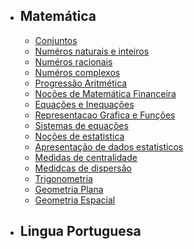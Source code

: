 - ## Matemática
    - [Conjuntos](/docs/{{version}}/01-conjuntosnumericos)
    - [Numéros naturais e inteiros](/docs/{{version}}/02-numeros-naturais-e-numeros-inteiros)
    - [Numéros racionais](/docs/{{version}}/03-numeros-racionais-reais)
    - [Numéros complexos](/docs/{{version}}/04-numeros-complexos)
    - [Progressão Aritmética](/docs/{{version}}/05-progressao-aritmetica-e-progressao-geometrica)
    - [Noções de Matemática Financeira](/docs/{{version}}/06-nocoes-de-matematica-financeira)
    - [Equações e Inequações](/docs/{{version}}/07-equacoes-e-inequacoes)
    - [Representacao Grafica e Funções](/docs/{{version}}/08-conceito-representacao-grafica-e-aplicacoes-das-funcoes)
    - [Sistemas de equações](/docs/{{version}}/09-sistema-de-equacoes)
    - [Noções de estatistica](/docs/{{version}}/10-nocoes-de-estatistica)
    - [Apresentação de dados estatisticos](/docs/{{version}}/11-apresentação-de-dados-estatísticos)
    - [Medidas de centralidade](/docs/{{version}}/12-medidas-de-centralidade)
    - [Medidcas de dispersão](/docs/{{version}}/13-medidas-de-dispersao)
    - [Trigonometria](/docs/{{version}}/14-trigonometria)
    - [Geometria Plana](/docs/{{version}}/15-geometria-plana)
    - [Geometria Espacial](/docs/{{version}}/16-geometria-espacial)

- ## Lingua Portuguesa
